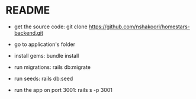 # README
- get the source code: 
git clone https://github.com/nshakoori/homestars-backend.git

- go to application's folder

- install gems:
bundle install

- run migrations:
rails db:migrate

- run seeds:
rails db:seed

- run the app on port 3001:
rails s -p 3001
